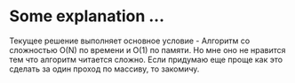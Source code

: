# Some explanation ...

Текущее решение выполняет основное условие - Алгоритм со сложностью O(N) по времени и O(1) по памяти. Но мне оно не нравится тем что алгоритм читается сложно. 
Если придумаю еще проще как это сделать за один проход по массиву, то закомичу.
